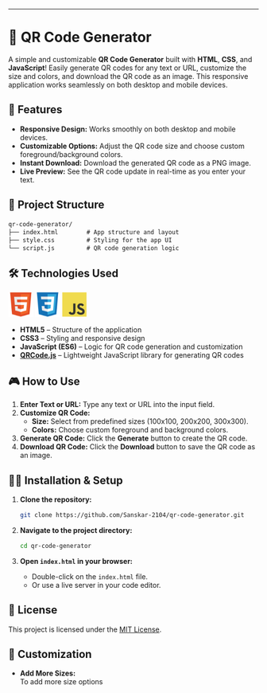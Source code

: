 
---

# 📱 QR Code Generator

A simple and customizable **QR Code Generator** built with **HTML**, **CSS**, and **JavaScript**! Easily generate QR codes for any text or URL, customize the size and colors, and download the QR code as an image. This responsive application works seamlessly on both desktop and mobile devices.

## 🚀 Features

- **Responsive Design:** Works smoothly on both desktop and mobile devices.
- **Customizable Options:** Adjust the QR code size and choose custom foreground/background colors.
- **Instant Download:** Download the generated QR code as a PNG image.
- **Live Preview:** See the QR code update in real-time as you enter your text.

## 📂 Project Structure

```
qr-code-generator/
├── index.html        # App structure and layout
├── style.css         # Styling for the app UI
└── script.js         # QR code generation logic
```

## 🛠️ Technologies Used

<p align="left">
  <img src="https://raw.githubusercontent.com/devicons/devicon/master/icons/html5/html5-original.svg" alt="HTML5" width="50" height="50"/> 
  <img src="https://raw.githubusercontent.com/devicons/devicon/master/icons/css3/css3-original.svg" alt="CSS3" width="50" height="50"/> 
  <img src="https://raw.githubusercontent.com/devicons/devicon/master/icons/javascript/javascript-original.svg" alt="JavaScript" width="50" height="50"/>
</p>

- **HTML5** – Structure of the application  
- **CSS3** – Styling and responsive design  
- **JavaScript (ES6)** – Logic for QR code generation and customization  
- **[QRCode.js](https://cdnjs.cloudflare.com/ajax/libs/qrcodejs/1.0.0/qrcode.min.js)** – Lightweight JavaScript library for generating QR codes  

## 🎮 How to Use

1. **Enter Text or URL:** Type any text or URL into the input field.
2. **Customize QR Code:**  
   - **Size:** Select from predefined sizes (100x100, 200x200, 300x300).  
   - **Colors:** Choose custom foreground and background colors.
3. **Generate QR Code:** Click the **Generate** button to create the QR code.
4. **Download QR Code:** Click the **Download** button to save the QR code as an image.

## 🧑‍💻 Installation & Setup

1. **Clone the repository:**
   ```bash
   git clone https://github.com/Sanskar-2104/qr-code-generator.git
   ```

2. **Navigate to the project directory:**
   ```bash
   cd qr-code-generator
   ```

3. **Open `index.html` in your browser:**
   - Double-click on the `index.html` file.
   - Or use a live server in your code editor.

## 📜 License

This project is licensed under the [MIT License](LICENSE).

## 🔧 Customization

- **Add More Sizes:**  
  To add more size options